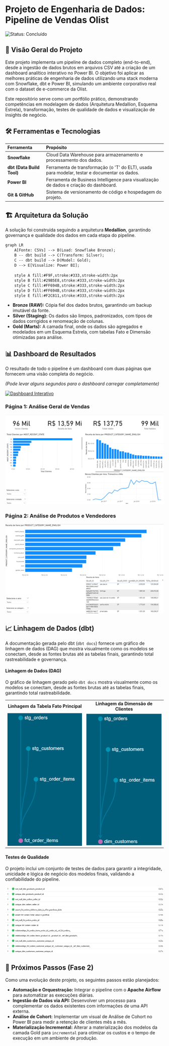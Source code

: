 # Projeto de Engenharia de Dados: Pipeline de Vendas Olist

![Status: Concluído](https://img.shields.io/badge/status-concluído-brightgreen)

## 🎯 Visão Geral do Projeto
Este projeto implementa um pipeline de dados completo (end-to-end), desde a ingestão de dados brutos em arquivos CSV até a criação de um dashboard analítico interativo no Power BI. O objetivo foi aplicar as melhores práticas de engenharia de dados utilizando uma stack moderna com Snowflake, dbt e Power BI, simulando um ambiente corporativo real com o dataset de e-commerce da Olist.

Este repositório serve como um portfólio prático, demonstrando competências em modelagem de dados (Arquitetura Medallion, Esquema Estrela), transformação, testes de qualidade de dados e visualização de insights de negócio.

## 🛠️ Ferramentas e Tecnologias
| Ferramenta | Propósito |
| :--- | :--- |
| **Snowflake** | Cloud Data Warehouse para armazenamento e processamento dos dados. |
| **dbt (Data Build Tool)** | Ferramenta de transformação (o 'T' do ELT), usada para modelar, testar e documentar os dados. |
| **Power BI** | Ferramenta de Business Intelligence para visualização de dados e criação do dashboard. |
| **Git & GitHub** | Sistema de versionamento de código e hospedagem do projeto. |

## 🏗️ Arquitetura da Solução
A solução foi construída seguindo a arquitetura **Medallion**, garantindo governança e qualidade dos dados em cada etapa do pipeline.

```mermaid
graph LR
    A[Fonte: CSVs] --> B(Load: Snowflake Bronze);
    B -- dbt build --> C(Transform: Silver);
    C -- dbt build --> D(Model: Gold);
    D --> E[Visualize: Power BI];

    style A fill:#F9F,stroke:#333,stroke-width:2px
    style B fill:#29B5E8,stroke:#333,stroke-width:2px
    style C fill:#FF694B,stroke:#333,stroke-width:2px
    style D fill:#FF694B,stroke:#333,stroke-width:2px
    style E fill:#F2C811,stroke:#333,stroke-width:2px
```
* **Bronze (RAW):** Cópia fiel dos dados brutos, garantindo um backup imutável da fonte.
* **Silver (Staging):** Os dados são limpos, padronizados, com tipos de dados corrigidos e renomeação de colunas.
* **Gold (Marts):** A camada final, onde os dados são agregados e modelados em um Esquema Estrela, com tabelas Fato e Dimensão otimizadas para análise.

## 📊 Dashboard de Resultados
O resultado de todo o pipeline é um dashboard com duas páginas que fornecem uma visão completa do negócio.

*(Pode levar alguns segundos para o dashboard carregar completamente)*

<a href="https://app.powerbi.com/view?r=eyJrIjoiNGRjY2ZjMmMtYWVkNS00NTllLTkzMjYtMGFhYjU1NTAxZDg3IiwidCI6ImRhMDk2NjZlLTMxM2QtNDM0NS04ZTQ0LTk5MzI0MjI0ZWZhNCJ9" target="_blank">
  <img src="https://img.shields.io/badge/Acessar_Dashboard_Interativo-593196?style=for-the-badge&logo=powerbi&logoColor=white" alt="Dashboard Interativo"/>
</a>

### Página 1: Análise Geral de Vendas
![Dashboard de Vendas](images/p1_vendas.png)

### Página 2: Análise de Produtos e Vendedores
![Dashboard de Produtos](images/p2_vendedores.png)

## 📈 Linhagem de Dados (dbt)
A documentação gerada pelo dbt (`dbt docs`) fornece um gráfico de linhagem de dados (DAG) que mostra visualmente como os modelos se conectam, desde as fontes brutas até as tabelas finais, garantindo total rastreabilidade e governança.

<h4>Linhagem de Dados (DAG)</h4>
<p>O gráfico de linhagem gerado pelo <code>dbt docs</code> mostra visualmente como os modelos se conectam, desde as fontes brutas até as tabelas finais, garantindo total rastreabilidade.</p>
<table align="center">
  <tr>
    <td align="center"><b>Linhagem da Tabela Fato Principal</b></td>
    <td align="center"><b>Linhagem da Dimensão de Clientes</b></td>
  </tr>
  <tr>
    <td><img src="images/dag_fct.png" alt="DAG da fct_order_items" width="100%"></td>
    <td><img src="images/dag_customers.png" alt="DAG da dim_customers" width="100%"></td>
  </tr>
</table>

#### Testes de Qualidade
O projeto inclui um conjunto de testes de dados para garantir a integridade, unicidade e lógica de negócio dos modelos finais, validando a confiabilidade do pipeline.

![dbt Test Results](images/dbt_tests.png)

## 🚀 Próximos Passos (Fase 2)
Como uma evolução deste projeto, os seguintes passos estão planejados:
* **Automação e Orquestração:** Integrar o pipeline com o **Apache Airflow** para automatizar as execuções diárias.
* **Ingestão de Dados via API:** Desenvolver um processo para complementar os dados existentes com informações de uma API externa.
* **Análise de Cohort:** Implementar um visual de Análise de Cohort no Power BI para medir a retenção de clientes mês a mês.
* **Materialização Incremental:** Alterar a materialização dos modelos da camada Gold para `incremental` para otimizar os custos e o tempo de execução em um ambiente de produção.

